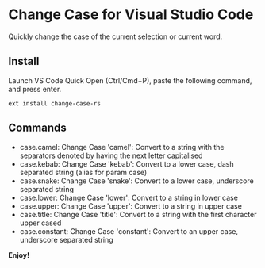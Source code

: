 # Change Case for Visual Studio Code

Quickly change the case of the current selection or current word.

## Install

Launch VS Code Quick Open (Ctrl/Cmd+P), paste the following command, and press enter.

```
ext install change-case-rs
```

## Commands

- case.camel: Change Case 'camel': Convert to a string with the separators denoted by having the next letter capitalised
- case.kebab: Change Case 'kebab': Convert to a lower case, dash separated string (alias for param case)
- case.snake: Change Case 'snake': Convert to a lower case, underscore separated string
- case.lower: Change Case 'lower': Convert to a string in lower case
- case.upper: Change Case 'upper': Convert to a string in upper case
- case.title: Change Case 'title': Convert to a string with the first character upper cased
- case.constant: Change Case 'constant': Convert to an upper case, underscore separated string

**Enjoy!**
